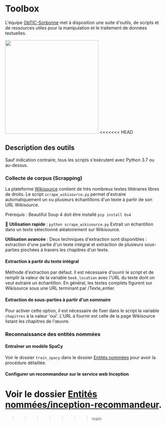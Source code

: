 # Toolbox

L'équipe [ObTIC-Sorbonne](https://obtic.sorbonne-universite.fr/) met à disposition une suite d'outils, de scripts et de ressources utiles pour la manipulation et le traitement de données textuelles.

<img src="https://obtic.sorbonne-universite.fr/wp-content/uploads/2022/03/data.png" width="300" height="300">
<<<<<<< HEAD

## Description des outils

Sauf indication contraire, tous les scripts s'exécutent avec Python 3.7 ou au-dessus.

### Collecte de corpus (Scrapping)
La plateforme [Wikisource](https://fr.wikisource.org/wiki/Wikisource:Accueil) contient de très nombreux textes littéraires libres de droits. Le script `scrape_wikisource.py` permet d'extraire automatiquement un ou plusieurs échantillons d'un texte à partir de son URL Wikisource.

Prérequis : Beautiful Soup 4 doit être installé 
`pip install bs4`

📌  **Utilisation rapide** : `python scrape_wikisource.py`
Extrait un échantillon dans un texte sélectionné aléatoirement sur Wikisource.


**Utilisation avancée** : Deux techniques d'extraction sont disponibles : extraction d'une partie d'un texte intégral et extraction de plusieurs sous-parties piochées à travers les chapitres d'un texte.

#### Extraction à partir du texte intégral
Méthode d'extraction par défaut.
Il est nécessaire d'ouvrir le script et de remplir la valeur de la variable `book_location` avec l'URL du texte dont on veut extraire un échantillon.
En général, les textes complets figurent sur Wikisource sous une URL terminant par /Texte_entier.

#### Extraction de sous-parties à partir d'un sommaire
Pour activer cette option, il est nécessaire de fixer dans le script la variable `chapitres` à la valeur 'oui'.
L'URL à fournir est celle de la page Wikisource listant les chapitres de l'œuvre.

### Reconnaissance des entités nommées

#### Entraîner un modèle SpaCy

Voir le dossier `train_spacy` dans le dossier [Entités nommées](https://github.com/obtic-scai/Toolbox/tree/dev/Entit%C3%A9s%20nomm%C3%A9es) pour avoir la procédure détaillée.

#### Configurer un recommandeur sur le service web Inception

Voir le dossier [Entités nommées/inception-recommandeur](https://github.com/obtic-scai/Toolbox/tree/dev/Entit%C3%A9s%20nomm%C3%A9es/inception-recommandeur).
=======
>>>>>>> main
